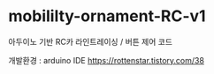 # mobililty-ornament-RC-v1
아두이노 기반 RC카 라인트레이싱 / 버튼 제어 코드

개발환경 : arduino IDE
https://rottenstar.tistory.com/38
